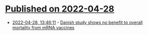 # [Published on 2022-04-28](index.md)

* [2022-04-28, 13:46:11](https://news.ycombinator.com/item?id=31192370) - [Danish study shows no benefit to overall mortality from mRNA vaccines](https://boriquagato.substack.com/p/danish-study-shows-no-benefit-to)
